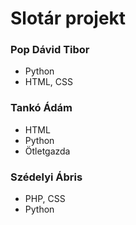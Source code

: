 # Slotár projekt
### Pop Dávid Tibor
- Python
- HTML, CSS
### Tankó Ádám
- HTML
- Python
- Ötletgazda
### Szédelyi Ábris
- PHP, CSS
- Python